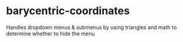 # barycentric-coordinates
Handles dropdown menus &amp; submenus by using triangles and math to determine whether to hide the menu
